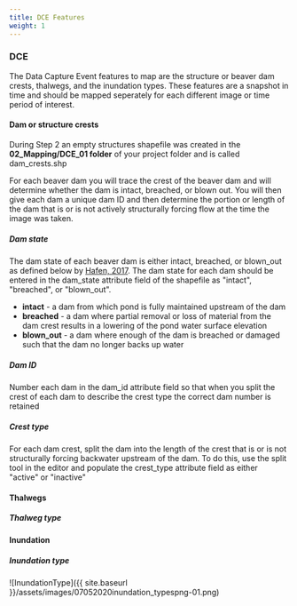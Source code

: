 ```yaml
---
title: DCE Features
weight: 1
---
```


### DCE
The Data Capture Event features to map are the structure or beaver dam crests, thalwegs, and the inundation types. These features are a snapshot in time and should be mapped seperately for each different image or time period of interest.

#### Dam or structure crests
During Step 2 an empty structures shapefile was created in the **02_Mapping/DCE_01 folder** of your project folder and is called dam_crests.shp

For each beaver dam you will trace the crest of the beaver dam and will determine whether the dam is intact, breached, or blown out. You will then give each dam a unique dam ID and then determine the portion or length of the dam that is or is not actively structurally forcing flow at the time the image was taken.
##### Dam state
The dam state of each beaver dam is either intact, breached, or blown_out as defined below by [Hafen, 2017](https://digitalcommons.usu.edu/cgi/viewcontent.cgi?article=7648&context=etd). The dam state for each dam should be entered in the dam_state attribute field of the shapefile as "intact", "breached", or "blown_out".
- **intact** - a dam from which pond is fully maintained upstream of the dam
- **breached** - a dam where partial removal or loss of material from the dam crest results in a lowering of the pond water surface elevation
- **blown_out** - a dam where enough of the dam is breached or damaged such that the dam no longer backs up water
##### Dam ID
Number each dam in the dam_id attribute field so that when you split the crest of each dam to describe the crest type the correct dam number is retained
##### Crest type
For each dam crest, split the dam into the length of the crest that is or is not structurally forcing backwater upstream of the dam. To do this, use the split tool in the editor and populate the crest_type attribute field as either "active" or "inactive"
#### Thalwegs

##### Thalweg type

#### Inundation 

##### Inundation type

![InundationType]({{ site.baseurl }}/assets/images/07052020inundation_typespng-01.png)

